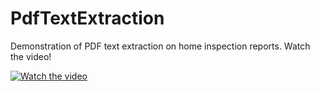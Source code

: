 # PdfTextExtraction

Demonstration of PDF text extraction on home inspection reports. Watch the video!

[![Watch the video](https://img.youtube.com/vi/Nv9K0UjcgnU/1.jpg)](https://youtu.be/Nv9K0UjcgnU)
